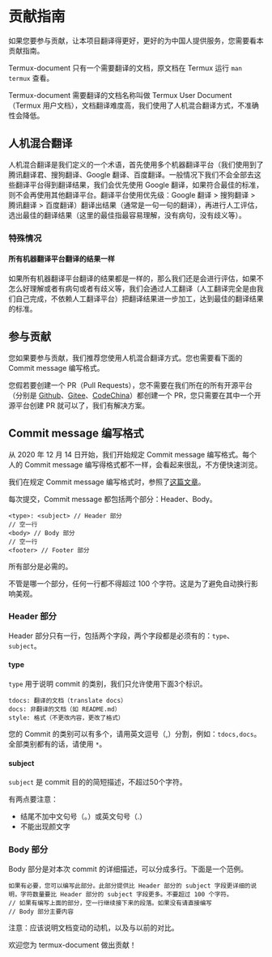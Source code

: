 # 贡献指南

如果您要参与贡献，让本项目翻译得更好，更好的为中国人提供服务，您需要看本贡献指南。

Termux-document 只有一个需要翻译的文档，原文档在 Termux 运行 `man termux` 查看。

Termux-document 需要翻译的文档名称叫做 Termux User Document（Termux 用户文档），文档翻译难度高，我们使用了人机混合翻译方式，不准确性会降低。

## 人机混合翻译

人机混合翻译是我们定义的一个术语，首先使用多个机器翻译平台（我们使用到了腾讯翻译君、搜狗翻译、Google 翻译、百度翻译。一般情况下我们不会全部去这些翻译平台得到翻译结果，我们会优先使用 Google 翻译，如果符合最佳的标准，则不会再使用其他翻译平台。翻译平台使用优先级：Google 翻译 > 搜狗翻译 > 腾讯翻译 > 百度翻译）翻译出结果（通常是一句一句的翻译），再进行人工评估，选出最佳的翻译结果（这里的最佳指最容易理解，没有病句，没有歧义等）。

### 特殊情况

#### 所有机器翻译平台翻译的结果一样

如果所有机器翻译平台翻译的结果都是一样的，那么我们还是会进行评估，如果不怎么好理解或者有病句或者有歧义等，我们会通过人工翻译（人工翻译完全是由我们自己完成，不依赖人工翻译平台）把翻译结果进一步加工，达到最佳的翻译结果的标准。

## 参与贡献

您如果要参与贡献，我们推荐您使用人机混合翻译方式。您也需要看下面的 Commit message 编写格式。

您假若要创建一个 PR（Pull Requests），您不需要在我们所在的所有开源平台（分别是 [Github](https://github.com/)、[Gitee](https://gitee.com/)、[CodeChina](https://codechina.csdn.net/)）都创建一个 PR，您只需要在其中一个开源平台创建 PR 就可以了，我们有解决方案。

## Commit message 编写格式

从 2020 年 12 月 14 日开始，我们开始规定 Commit message 编写格式。每个人的 Commit message 编写得格式都不一样，会看起来很乱，不方便快速浏览。

我们在规定 Commit message 编写格式时，参照了[这篇文章](http://www.ruanyifeng.com/blog/2016/01/commit_message_change_log.html)。

每次提交，Commit message 都包括两个部分：Header、Body。

```
<type>: <subject> // Header 部分
// 空一行
<body> // Body 部分
// 空一行
<footer> // Footer 部分
```

所有部分是必需的。

不管是哪一个部分，任何一行都不得超过 100 个字符。这是为了避免自动换行影响美观。

### Header 部分

Header 部分只有一行，包括两个字段，两个字段都是必须有的：`type`、`subject`。

#### type

`type` 用于说明 commit 的类别，我们只允许使用下面3个标识。

```
tdocs: 翻译的文档（translate docs）
docs: 非翻译的文档（如 README.md）
style: 格式（不更改内容，更改了格式）
```

您的 Commit 的类别可以有多个，请用英文逗号（,）分割，例如：`tdocs,docs`。全部类别都有的话，请使用 `*`。

#### subject

`subject` 是 commit 目的的简短描述，不超过50个字符。

有两点要注意：

* 结尾不加中文句号（。）或英文句号（.）
* 不能出现颜文字

### Body 部分

Body 部分是对本次 commit 的详细描述，可以分成多行。下面是一个范例。

```
如果有必要，您可以编写此部分。此部分提供比 Header 部分的 subject 字段更详细的说明，字符数量要比 Header 部分的 subject 字段更多。不要超过 100 个字符。
// 如果有编写上面的部分，空一行继续接下来的段落。如果没有请直接编写
// Body 部分主要内容
```

注意：应该说明文档变动的动机，以及与以前的对比。

欢迎您为 termux-document 做出贡献！
